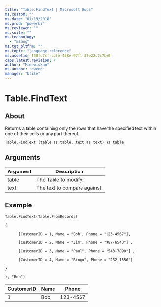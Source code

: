 ```yaml
---
title: "Table.FindText | Microsoft Docs"
ms.custom: ""
ms.date: "01/19/2018"
ms.prod: "powerbi"
ms.reviewer: ""
ms.suite: ""
ms.technology: 
  - "mlang"
ms.tgt_pltfrm: ""
ms.topic: "language-reference"
ms.assetid: f60fc7cf-ccfe-458e-97f1-37e22c2c7be0
caps.latest.revision: 7
author: "Minewiskan"
ms.author: "owend"
manager: "kfile"
---
```

# Table.FindText

  
## About  
Returns a table containing only the rows that have the specified text within one of their cells or any part thereof.  
  
```  
Table.FindText (table as table, text as text) as table  
```  
  
## Arguments  
  
|Argument|Description|  
|------------|---------------|  
|table|The Table to modify.|  
|text|The text to compare against.|  
  
## Example  
  
```  
Table.FindText(Table.FromRecords(  
  
{  
  
      [CustomerID = 1, Name = "Bob", Phone = "123-4567"],  
  
      [CustomerID = 2, Name = "Jim", Phone = "987-6543"] ,  
  
      [CustomerID = 3, Name = "Paul", Phone = "543-7890"] ,  
  
      [CustomerID = 4, Name = "Ringo", Phone = "232-1550"]  
  
}  
  
), "Bob")  
```  
  
|CustomerID|Name|Phone|  
|--------------|--------|---------|  
|1|Bob|123-4567|  
  
